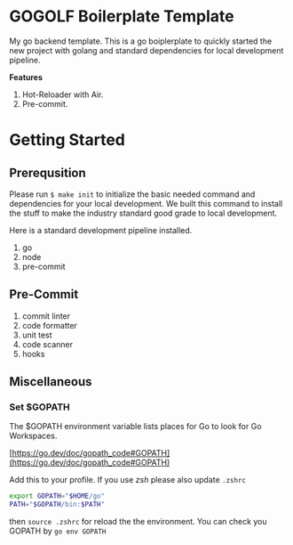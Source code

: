 
# GOGOLF Boilerplate Template
My go backend template. This is a go boiplerplate to quickly started the new project with golang and standard dependencies for local development pipeline.

**Features**

1. Hot-Reloader with Air.
2. Pre-commit.


# Getting Started
## Prerequsition
Please run `$ make init` to initialize the basic needed command and dependencies for your local development. We built this command to install the stuff to make the industry standard good grade to local development.

Here is a standard development pipeline installed.

1. go
2. node
3. pre-commit

## Pre-Commit
1. commit linter
2. code formatter
3. unit test
4. code scanner
5. hooks

## Miscellaneous
### Set $GOPATH
The $GOPATH environment variable lists places for Go to look for Go Workspaces.

[https://go.dev/doc/gopath_code#GOPATH](https://go.dev/doc/gopath_code#GOPATH)

Add this to your profile. If you use *zsh* please also update `.zshrc`

```sh
export GOPATH="$HOME/go"
PATH="$GOPATH/bin:$PATH"
```

then `source .zshrc` for reload the the environment. You can check you GOPATH by `go env GOPATH`